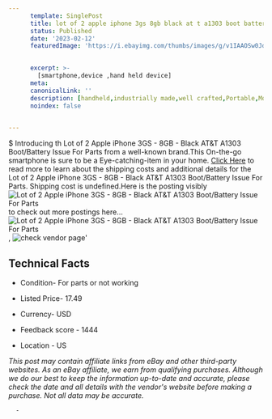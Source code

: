 ```yaml
---
      template: SinglePost
      title: lot of 2 apple iphone 3gs 8gb black at t a1303 boot battery issue for parts
      status: Published
      date: '2023-02-12'
      featuredImage: 'https://i.ebayimg.com/thumbs/images/g/v1IAAOSw0JdjUJFX/s-l225.jpg'
       

      excerpt: >-
        [smartphone,device ,hand held device]
      meta:
      canonicalLink: ''
      description: [handheld,industrially made,well crafted,Portable,Mobile,Compact,Convenient,Lightweight,Maneuverable,Man-portable,Miniature,Carriable,Hand-held,Light,Holdable,Transportable,Mobile device,Pocket-sized,On-the-go,Wireless,Cordless,Compact size,Convenient size, smartphone,device ,hand held device]
      noindex: false
      

---
```

$
      Introducing th Lot of 2 Apple iPhone 3GS - 8GB - Black AT&T A1303 Boot/Battery Issue For Parts from a well-known brand.This On-the-go smartphone is sure to be a Eye-catching-item in your home. [Click Here](https://www.ebay.com/itm/234820544072?hash=item36ac652648%3Ag%3Av1IAAOSw0JdjUJFX&mkevt=1&mkcid=1&mkrid=711-53200-19255-0&campid=%253CePNCampaignId%253E&customid=%253CreferenceId%253E&toolid=10049) to read more to learn about the shipping costs and additional details for the Lot of 2 Apple iPhone 3GS - 8GB - Black AT&T A1303 Boot/Battery Issue For Parts. Shipping cost is undefined.Here is the posting visibly ![Lot of 2 Apple iPhone 3GS - 8GB - Black AT&T A1303 Boot/Battery Issue For Parts](https://i.ebayimg.com/thumbs/images/g/v1IAAOSw0JdjUJFX/s-l225.jpg) to check out more postings here... ![Lot of 2 Apple iPhone 3GS - 8GB - Black AT&T A1303 Boot/Battery Issue For Parts](https://i.ebayimg.com/images/g/v1IAAOSw0JdjUJFX/s-l1600.jpg), ![check vendor page](https://origin-galleryplus.ebayimg.com/ws/web/234820544072_2_0_1/225x225.jpg,https://origin-galleryplus.ebayimg.com/ws/web/234820544072_3_0_1/225x225.jpg,https://origin-galleryplus.ebayimg.com/ws/web/234820544072_4_0_1/225x225.jpg,https://origin-galleryplus.ebayimg.com/ws/web/234820544072_5_0_1/225x225.jpg,https://origin-galleryplus.ebayimg.com/ws/web/234820544072_6_0_1/225x225.jpg,https://origin-galleryplus.ebayimg.com/ws/web/234820544072_7_0_1/225x225.jpg,https://origin-galleryplus.ebayimg.com/ws/web/234820544072_8_0_1/225x225.jpg,https://origin-galleryplus.ebayimg.com/ws/web/234820544072_9_0_1/225x225.jpg,https://origin-galleryplus.ebayimg.com/ws/web/234820544072_10_0_1/225x225.jpg,https://origin-galleryplus.ebayimg.com/ws/web/234820544072_11_0_1/225x225.jpg,https://origin-galleryplus.ebayimg.com/ws/web/234820544072_12_0_1/225x225.jpg)'

      

 ## Technical Facts 



     
      

 - Condition- For parts or not working 


      

 - Listed Price- 17.49 


      

 - Currency- USD 


      

 - Feedback score - 1444 


      

 - Location - US 


      
      

 *_This post may contain affiliate links from eBay and other third-party websites. As an eBay affiliate, we earn from qualifying purchases. Although we do our best to keep the information up-to-date and accurate, please check the date and all details with the vendor's website before making a purchase. Not all data may be accurate._*




      -
